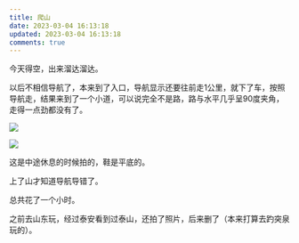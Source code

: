 ```yaml
---
title: 爬山
date: 2023-03-04 16:13:18
updated: 2023-03-04 16:13:18
comments: true
---
```

今天﻿得空，出来溜达溜达。

以后﻿不相信导航了，本来到了入口，导航显示还要往前走1公里，就下了车，按照导航走，结果来到了一个小道，可以说完全不是路，路与水平几乎呈90度夹角，走得一点劲都没有了。

![](http://img.202271.xyz:57549/i/2023/03/04/pp9ia4.jpg)

![](http://img.202271.xyz:57549/i/2023/03/04/ps9hcs.jpg)

这是﻿中途休息的时候拍的，鞋是平底的。

上了﻿山才知道导航导错了。

总共﻿花了一个小时。

之前﻿去山东玩，经过泰安看到过泰山，还拍了照片，后来删了（本来打算去趵突泉玩的）。